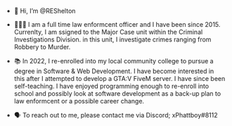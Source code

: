 - 👋 Hi, I’m @REShelton

- 👮🏼‍♂️ I am a full time law enformcent officer and I have been since 2015. Currenlty, I am ssigned to the Major Case unit within the Criminal Investigations Division. in this unit, I investigate crimes ranging from Robbery to Murder. 

- 📚 In 2022, I re-enrolled into my local community college to pursue a degree in Software & Web Development. I have become interested in this after I attempted to develop a GTA:V FiveM server. I have since been self-teaching. I have enjoyed programming enough to re-enroll into school and possibly look at software development as a back-up plan to law enformcent or a possible career change. 

- 🗣 To reach out to me, please contact me via Discord; xPhattboy#8112
